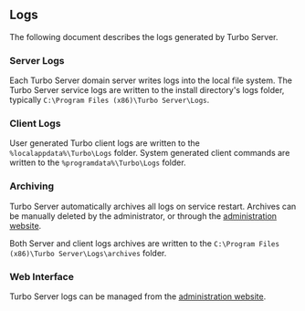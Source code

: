 ## Logs

The following document describes the logs generated by Turbo Server.

### Server Logs

Each Turbo Server domain server writes logs into the local file system. The Turbo Server service logs are written to the install directory's logs folder, typically `C:\Program Files (x86)\Turbo Server\Logs`.

### Client Logs

User generated Turbo client logs are written to the `%localappdata%\Turbo\Logs` folder. System generated client commands are written to the `%programdata%\Turbo\Logs` folder.

### Archiving

Turbo Server automatically archives all logs on service restart. Archives can be manually deleted by the administrator, or through the [administration website](../../server/administration/domain.html#managing-a-server).

Both Server and client logs archives are written to the `C:\Program Files (x86)\Turbo Server\Logs\archives` folder.

### Web Interface

Turbo Server logs can be managed from the [administration website](../../server/administration/domain.html#managing-a-server).